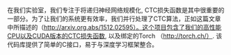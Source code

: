 在我们实验室，我们专注于将递归神经网络规模化, CTC损失函数是其中很重要的一部分。为了让我们的系统更有效率，我们并行处理了CTC算法，正如这篇文章中所描述的（http://arxiv.org.abs/1512.02595）。这个项目包含了我们的高性能CPU以及CUDA版本的CTC损失函数, 以及绑定的Torch （http://torch.ch/）. 该代码库提供了简单的C接口，易于与深度学习框架整合。

